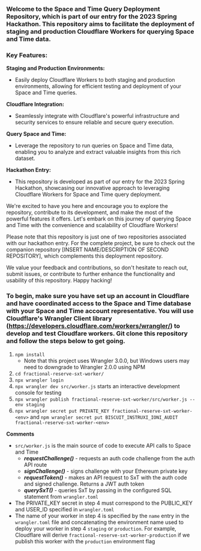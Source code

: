 ### Welcome to the Space and Time Query Deployment Repository, which is part of our entry for the 2023 Spring Hackathon. This repository aims to facilitate the deployment of staging and production Cloudflare Workers for querying Space and Time data.

### Key Features:

**Staging and Production Environments:**
- Easily deploy Cloudflare Workers to both staging and production environments, allowing for efficient testing and deployment of your Space and Time queries.

**Cloudflare Integration:** 
- Seamlessly integrate with Cloudflare's powerful infrastructure and security services to ensure reliable and secure query execution.

**Query Space and Time:**
- Leverage the repository to run queries on Space and Time data, enabling you to analyze and extract valuable insights from this rich dataset.

**Hackathon Entry:** 
- This repository is developed as part of our entry for the 2023 Spring Hackathon, showcasing our innovative approach to leveraging Cloudflare Workers for Space and Time query deployment.

We're excited to have you here and encourage you to explore the repository, contribute to its development, and make the most of the powerful features it offers. Let's embark on this journey of querying Space and Time with the convenience and scalability of Cloudflare Workers!

Please note that this repository is just one of two repositories associated with our hackathon entry. For the complete project, be sure to check out the companion repository [INSERT NAME/DESCRIPTION OF SECOND REPOSITORY], which complements this deployment repository.

We value your feedback and contributions, so don't hesitate to reach out, submit issues, or contribute to further enhance the functionality and usability of this repository. Happy hacking!

### To begin, make sure you have set up an account in Cloudflare and have coordinated access to the Space and Time database with your Space and Time account representative. You will use Cloudflare's Wrangler Client library (https://developers.cloudflare.com/workers/wrangler/) to develop and test Cloudfare workers. Git clone this repository and follow the steps below to get going.

1. `npm install` 
    - Note that this project uses Wrangler 3.0.0, but Windows users may need to downgrade to Wrangler 2.0.0 using NPM 
2. `cd fractional-reserve-sxt-worker/`
3. `npx wrangler login`
4. `npx wrangler dev src/worker.js` starts an interactive development console for testing
5. `npx wrangler publish fractional-reserve-sxt-worker/src/worker.js --env staging` 
6. `npx wrangler secret put PRIVATE_KEY fractional-reserve-sxt-worker-<env>` and `npm wrangler secret put BISCUIT_INSTRUXI_IONI_AUDIT fractional-reserve-sxt-worker-<env>`

**Comments**
- `src/worker.js` is the main source of code to execute API calls to Space and Time
    - ***requestChallenge()*** - requests an auth code challenge from the auth API route
    - ***signChallenge()*** - signs challenge with your Ethereum private key 
    - ***requestToken()*** - makes an API request to SxT with the auth code and signed challenge. Returns a JWT auth token
    - ***querySxT()*** - queries SxT by passing in the configured SQL statement from `wrangler.toml`
- The PRIVATE_KEY secret in step 4 must correspond to the PUBLIC_KEY and USER_ID specified in `wrangler.toml`
- The name of your worker in step 4 is specified by the `name` entry in the `wrangler.toml` file and concatenating the environment name used to deploy your worker in step 4 `staging` or `production`. For example, Cloudflare will derive `fractional-reserve-sxt-worker-production` if we publish this worker with the `production` environment flag